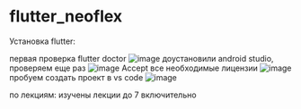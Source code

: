 # flutter_neoflex
Установка flutter:

первая проверка flutter doctor
![image](https://github.com/user-attachments/assets/b02f0607-9a13-47b9-a187-fb2a34d4f78b)
доустановили android studio, проверяем еще раз
![image](https://github.com/user-attachments/assets/14a205f0-8a6f-494e-879e-9a2bbcd4b234)
Accept все необходимые лицензии
![image](https://github.com/user-attachments/assets/b2dfbeb2-3f0d-45d1-ad7b-b75bd6d17638)
пробуем создать проект в vs code
![image](https://github.com/user-attachments/assets/c0a65dab-0625-48ec-b6b1-d129b0c1c933)

по лекциям: изучены лекции до 7 включительно
